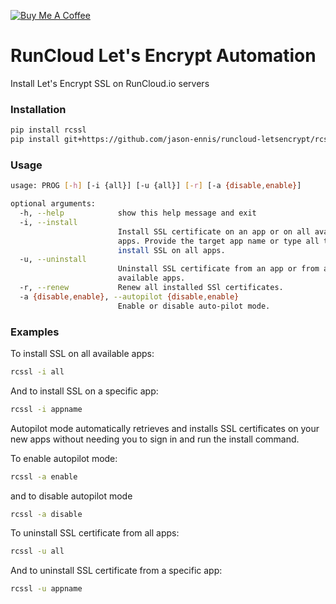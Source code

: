 <a href="https://www.buymeacoffee.com/Z0Mitv3HA" target="_blank"><img src="https://www.buymeacoffee.com/assets/img/custom_images/orange_img.png" alt="Buy Me A Coffee" style="height: auto !important;width: auto !important;" ></a>

# RunCloud Let's Encrypt Automation
Install Let's Encrypt SSL on RunCloud.io servers

### Installation
```bash
pip install rcssl
pip install git+https://github.com/jason-ennis/runcloud-letsencrypt/rcssl
```

### Usage
```bash
usage: PROG [-h] [-i {all}] [-u {all}] [-r] [-a {disable,enable}]

optional arguments:
  -h, --help            show this help message and exit
  -i, --install
                        Install SSL certificate on an app or on all available
                        apps. Provide the target app name or type all to
                        install SSL on all apps.
  -u, --uninstall
                        Uninstall SSL certificate from an app or from all
                        available apps.
  -r, --renew           Renew all installed SSl certificates.
  -a {disable,enable}, --autopilot {disable,enable}
                        Enable or disable auto-pilot mode.
```

### Examples
To install SSL on all available apps:
```bash
rcssl -i all
```
And to install SSL on a specific app:
```bash
rcssl -i appname
```

Autopilot mode automatically retrieves and installs SSL certificates on your new apps without needing you to sign in and run the install command.

To enable autopilot mode:
```bash
rcssl -a enable

```
and to disable autopilot mode
```bash
rcssl -a disable
```
To uninstall SSL certificate from all apps:
```bash
rcssl -u all
```

And to uninstall SSL certificate from a specific app:
```bash
rcssl -u appname
```
